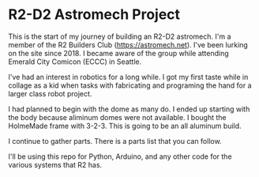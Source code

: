 # R2-D2 Astromech Project

This is the start of my journey of building an R2-D2 astromech.  I'm a member of the R2 Builders Club (https://astromech.net).  I've been lurking on the site since 2018.  I became aware of the group while attending Emerald City Comicon (ECCC) in Seattle.  

I've had an interest in robotics for a long while.  I got my first taste while in collage as a kid when tasks with fabricating and programing the hand for a larger class robot project.  

I had planned to begin with the dome as many do.  I ended up starting with the body because aliminum domes were not available.  I bought the HolmeMade frame with 3-2-3.  This is going to be an all aluminum build.    

I continue to gather parts.  There is a parts list that you can follow.  

I'll be using this repo for Python, Arduino, and any other code for the various systems that R2 has.  